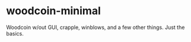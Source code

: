 # woodcoin-minimal
Woodcoin w/out GUI, crapple, winblows, and a few other things.  Just the basics.  
